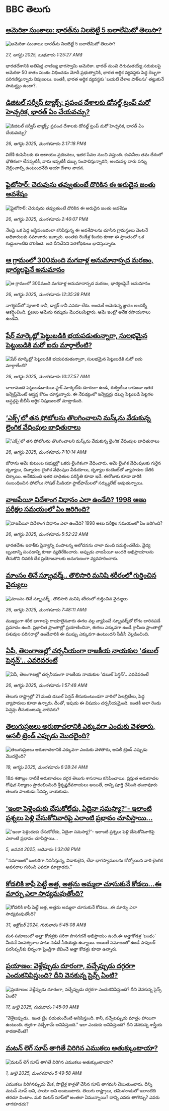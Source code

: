 # BBC తెలుగు## [అమెరికా సుంకాలు: భారత్‌ను నిలబెట్టే 5 బలాలేమిటో తెలుసా?](https://www.bbc.com/telugu/articles/c1kz1021lypo?at_medium=RSS&at_campaign=rss?at_campaign=githubrss)![అమెరికా సుంకాలు: భారత్‌ను నిలబెట్టే 5 బలాలేమిటో తెలుసా?](https://ichef.bbci.co.uk/ace/ws/240/cpsprodpb/9510/live/da325a20-82e5-11f0-a2b0-1b6fcc7c719f.jpg)_27, ఆగస్టు 2025, బుధవారం 1:25:27 AMకి_భారతదేశానికి అతిపెద్ద వాణిజ్య భాగస్వామి అమెరికా. భారత్ నుంచి దిగుమతయ్యే సరుకులపై అమెరికా 50 శాతం సుంకం విధించడం మోదీ ప్రభుత్వానికి, భారత ఆర్థిక వ్యవస్థకు పెద్ద దెబ్బగా పరిగణిస్తున్నారు నిపుణులు. ఇంతకీ, భారత ఆర్థిక వ్యవస్థకు 'బయటి దేశాల షాక్‌లను' తట్టుకునే సామర్థ్యం ఉందా?.## [డిజిటల్ సర్వీస్ ట్యాక్స్: ప్రపంచ దేశాలకు డోనల్డ్ ట్రంప్ మరో హెచ్చరిక, భారత్ ఏం చేయవచ్చు? ](https://www.bbc.com/telugu/articles/c4g6wq3529wo?at_medium=RSS&at_campaign=rss?at_campaign=githubrss)![డిజిటల్ సర్వీస్ ట్యాక్స్: ప్రపంచ దేశాలకు డోనల్డ్ ట్రంప్ మరో హెచ్చరిక, భారత్ ఏం చేయవచ్చు? ](https://ichef.bbci.co.uk/ace/ws/240/cpsprodpb/0b4d/live/9779e480-8283-11f0-a34f-318be3fb0481.jpg)_26, ఆగస్టు 2025, మంగళవారం 2:17:18 PMకి_విదేశీ కంపెనీలకు ఈ ఆదాయం ప్రకటనలు, ఇతర సేవల నుంచి వస్తుంది. కంపెనీలు తమ దేశంలో భౌతికంగా లేనప్పటికీ, వారు ఇప్పటికీ డబ్బు సంపాదిస్తున్నారని, అందువల్ల వారు పన్ను చెల్లించాల్సి ఉంటుందనేది ఆయా దేశాల వాదన.## [ఫైటోసార్: చెరువును తవ్వుతుంటే దొరికిన ఈ అరుదైన జంతు అవశేషం](https://www.bbc.com/telugu/articles/c93941p2dx0o?at_medium=RSS&at_campaign=rss?at_campaign=githubrss)![ఫైటోసార్: చెరువును తవ్వుతుంటే దొరికిన ఈ అరుదైన జంతు అవశేషం](https://ichef.bbci.co.uk/ace/standard/240/cpsprodpb/6118/live/8364e5c0-828e-11f0-83cc-c5da98c419b8.jpg)_26, ఆగస్టు 2025, మంగళవారం 2:46:07 PMకి_నేలపై ఒక పెద్ద అస్థిపంజరంలా కనిపిస్తున్న ఈ అవశేషాలను చూసిన గ్రామస్థులు వెంటనే అధికారులకు సమాచారం ఇచ్చారు. అంతకు రెండేళ్ల కిందట కూడా ఈ ప్రాంతంలో ఒక గుడ్డులాంటిది దొరికింది. అది దీనిదేనని పరిశోధకులు భావిస్తున్నారు.## [ఆ గ్రామంలో 300మంది మగవాళ్ల అనుమానాస్పద మరణం, భార్యలపైనే అనుమానం](https://www.bbc.com/telugu/articles/cpqv8vdx9p7o?at_medium=RSS&at_campaign=rss?at_campaign=githubrss)![ఆ గ్రామంలో 300మంది మగవాళ్ల అనుమానాస్పద మరణం, భార్యలపైనే అనుమానం](https://ichef.bbci.co.uk/ace/ws/240/cpsprodpb/0109/live/f40acff0-8271-11f0-a34f-318be3fb0481.jpg)_26, ఆగస్టు 2025, మంగళవారం 12:35:38 PMకి_నాగ్యరెవ్‌లో పూజారి కానీ, డాక్టర్ కానీ ఎవరూ లేరు. అందుకే ఆమెకున్న జ్ఞానం అందర్నీ ఆకర్షించింది. ప్రజలు ఆమెను నమ్మడం మొదలుపెట్టారు. ఆమె ఇంట్లో అనేక రసాయనాలు ఉండేవి.## [షేర్ మార్కెట్లో పెట్టుబడికి భయపడుతున్నారా, సులభమైన పెట్టుబడికి మరో ఐదు మార్గాలేంటి?](https://www.bbc.com/telugu/articles/cdd3lv8lllpo?at_medium=RSS&at_campaign=rss?at_campaign=githubrss)![షేర్ మార్కెట్లో పెట్టుబడికి భయపడుతున్నారా, సులభమైన పెట్టుబడికి మరో ఐదు మార్గాలేంటి?](https://ichef.bbci.co.uk/ace/ws/240/cpsprodpb/6b8f/live/464d64b0-81bb-11f0-ab3e-bd52082cd0ae.jpg)_26, ఆగస్టు 2025, మంగళవారం 10:27:57 AMకి_చాలామంది పెట్టుబడిదారులు స్టాక్ మార్కెట్‌కు దూరంగా ఉండి, ఈక్విటీలు కాకుండా ఇతర ఇన్వెస్ట్‌మెంట్ ఆప్షన్ల కోసం చూస్తున్నారు. ఈ నేపథ్యంలో ఇన్వెస్టర్లు డబ్బు పెట్టుబడి పెట్టగల ఆప్షన్లపై బీబీసీ ఆర్థిక నిపుణులతో మాట్లాడింది.## [‘ఎక్స్‌’లో తన ఫోటోలను తొలగించాలని మస్క్‌ను వేడుకున్న లైంగిక వేధింపుల బాధితురాలు](https://www.bbc.com/telugu/articles/c3r40n7y57eo?at_medium=RSS&at_campaign=rss?at_campaign=githubrss)![‘ఎక్స్‌’లో తన ఫోటోలను తొలగించాలని మస్క్‌ను వేడుకున్న లైంగిక వేధింపుల బాధితురాలు](https://ichef.bbci.co.uk/ace/ws/240/cpsprodpb/fca6/live/3723b120-823c-11f0-a34f-318be3fb0481.jpg)_26, ఆగస్టు 2025, మంగళవారం 7:10:14 AMకి_జోరాను ఆమె కుటుంబ సభ్యుల్లో ఒకరు లైంగికంగా వేధించారు.  ఆమె లైంగిక వేధింపులకు గురైన దృశ్యాలు, చిన్నారుల లైంగిక వేధింపుల వీడియోలు, దృశ్యాల కంటెంట్‌తో వ్యాపారుల చేతికి చిక్కాయి. అనేకమంది ఇతర బాధితుల పరిస్థితి కూడా ఇదే.  ఈరోజుకు కూడా వారికి సంబంధించిన ఫోటోలు సోషల్ మీడియా ఫ్లాట్‌ఫామ్‌లలో సర్క్యులేట్ అవుతున్నాయి.## [వాజపేయీ విదేశాంగ విధానం ఎలా ఉండేది? 1998 అణు పరీక్షల సమయంలో ఏం జరిగింది?](https://www.bbc.com/telugu/articles/cx2qkd9epddo?at_medium=RSS&at_campaign=rss?at_campaign=githubrss)![వాజపేయీ విదేశాంగ విధానం ఎలా ఉండేది? 1998 అణు పరీక్షల సమయంలో ఏం జరిగింది?](https://ichef.bbci.co.uk/ace/ws/240/cpsprodpb/5e0e/live/44386fc0-81ad-11f0-83cc-c5da98c419b8.jpg)_26, ఆగస్టు 2025, మంగళవారం 5:52:22 AMకి_భారతదేశం ఇరాక్‌కు సైన్యాన్ని పంపాలన్న ఆలోచనను చాలా మంది సమర్థించలేదు. వైద్య బృందాన్ని పంపడాన్ని కూడా వ్యతిరేకించారు. అప్పుడు వాజపేయీ అందరి అభిప్రాయాలను తీసుకొని చివరికి దేశ ప్రయోజనాలకు అనుగుణంగా వ్యవహరించారు.## [మాంసం తినే స్క్రూవర్మ్.. తొలిసారి మనిషి శరీరంలో గుర్తించిన వైద్యులు](https://www.bbc.com/telugu/articles/czjmlelkrk9o?at_medium=RSS&at_campaign=rss?at_campaign=githubrss)![మాంసం తినే స్క్రూవర్మ్.. తొలిసారి మనిషి శరీరంలో గుర్తించిన వైద్యులు](https://ichef.bbci.co.uk/ace/ws/240/cpsprodpb/a149/live/9921b900-823f-11f0-a34f-318be3fb0481.jpg)_26, ఆగస్టు 2025, మంగళవారం 7:48:11 AMకి_ముఖ్యంగా శరీర భాగాలపై గాయాలైనవారు ఈగల వల్ల వ్యాపించే స్క్రూవర్మ్‌తో రోగం బారినపడే ప్రమాదం ఉంది. ప్రభావిత ప్రాంతాల్లో ప్రయాణించినా, ఈగలు ఎక్కువగా ఉండే గ్రామీణ ప్రాంతాల్లో పశువుల పరిసరాల్లో ఉండేవారికి ఈ ముప్పు ఎక్కువగా ఉంటుందని సీడీసీ వెల్లడించింది.## [ఏపీ, తెలంగాణల్లో చర్చనీయంగా రాజకీయ నాయకుల 'డబుల్ పెన్షన్'.. ఎవరెవరంటే](https://www.bbc.com/telugu/articles/c206y3re13go?at_medium=RSS&at_campaign=rss?at_campaign=githubrss)![ఏపీ, తెలంగాణల్లో చర్చనీయంగా రాజకీయ నాయకుల 'డబుల్ పెన్షన్'.. ఎవరెవరంటే](https://ichef.bbci.co.uk/ace/ws/240/cpsprodpb/f669/live/17029890-81c2-11f0-83cc-c5da98c419b8.jpg)_26, ఆగస్టు 2025, మంగళవారం 1:57:48 AMకి_తెలుగు రాష్ట్రాల్లో 21 మంది డబుల్ పెన్షన్ తీసుకుంటుండగా వారిలో సెలబ్రిటీలు, పెద్ద వ్యాపారులు కూడా ఉన్నారు. దీంతో, ఇపుడు ఈ విషయం చర్చనీయమైంది. ఇంతకీ అలా రెండు పెన్షన్లు తీసుకుంటున్న వారెవరు?## [తెలుగుప్రజలు అరుణాచలానికి ఎక్కువగా ఎందుకు వెళతారు, అసలీ ట్రెండ్ ఎప్పుడు మొదలైంది? ](https://www.bbc.com/telugu/articles/c8jp32zrzxpo?at_medium=RSS&at_campaign=rss?at_campaign=githubrss)![తెలుగుప్రజలు అరుణాచలానికి ఎక్కువగా ఎందుకు వెళతారు, అసలీ ట్రెండ్ ఎప్పుడు మొదలైంది? ](https://ichef.bbci.co.uk/ace/ws/240/cpsprodpb/cf2d/live/01932bf0-7d85-11f0-98a0-956f61945264.jpg)_19, ఆగస్టు 2025, మంగళవారం 6:28:24 AMకి_18వ శతాబ్దం నాటికే అరుణాచలం దగ్గర తెలుగు శాసనాలు కనిపించాయి. ప్రస్తుత అరుణాచల గోపుర నిర్మాణం ప్రారంభించింది శ్రీకృష్ణదేవరాయలు అయితే, దాన్ని పూర్తి చేసింది తంజావూరు తెలుగు పాలకుడు సేవప్ప నాయకుడు.## ['ఇంకా పెళ్లెందుకు చేసుకోలేదు, ఏదైనా సమస్యా?'- ఇలాంటి ప్రశ్నలు పెళ్లి చేసుకోనివారిపై ఎలాంటి ప్రభావం చూపిస్తాయి... ](https://www.bbc.com/telugu/articles/cgq1w3lz7yyo?at_medium=RSS&at_campaign=rss?at_campaign=githubrss)!['ఇంకా పెళ్లెందుకు చేసుకోలేదు, ఏదైనా సమస్యా?'- ఇలాంటి ప్రశ్నలు పెళ్లి చేసుకోనివారిపై ఎలాంటి ప్రభావం చూపిస్తాయి... ](https://ichef.bbci.co.uk/ace/ws/240/cpsprodpb/f6de/live/72c94a60-cb3e-11ef-87df-d575b9a434a4.jpg)_5, జనవరి 2025, ఆదివారం 1:32:08 PMకి_''సమాజంలో ఒంటరిగా నివసిస్తున్న, విడాకులైన, లేదా భాగస్వాములను కోల్పోయిన వారి లైంగిక అవసరాల గురించి ఎవరూ మాట్లాడరు.''## [కోడలికి కాఫీ పెట్టే అత్త, అత్తను అమ్మలా చూసుకునే కోడలు...ఈ మార్పు ఎలా సాధ్యమవుతోంది?](https://www.bbc.com/telugu/articles/c1l41zl8el2o?at_medium=RSS&at_campaign=rss?at_campaign=githubrss)![కోడలికి కాఫీ పెట్టే అత్త, అత్తను అమ్మలా చూసుకునే కోడలు...ఈ మార్పు ఎలా సాధ్యమవుతోంది?](https://ichef.bbci.co.uk/ace/ws/240/cpsprodpb/2b61/live/9176a6d0-8b0e-11ef-a81b-b1eda9741da3.jpg)_31, అక్టోబర్ 2024, గురువారం 5:45:08 AMకి_మన సమాజంలో అత్తా కోడళ్లకు సరిగా పొసగదనే అభిప్రాయం ఉంది.ఈ అత్తాకోడళ్ల ‘బంధం’ మీదనే సంవత్సరాల పాటు నడిచే సీరియళ్లు ఉన్నాయి. అయితే సమాజంలో ఉండే పాపులర్ పరసెప్సన్‌కు భిన్నంగా ఫ్రెండ్లీగా జీవించే అత్తా కోడళ్లు కూడా ఉన్నారు.## [ప్రయాణం: వెళ్లేప్పుడు దూరంగా, వచ్చేప్పుడు దగ్గరగా ఎందుకనిపిస్తుంది? దీని వెనకున్న సైన్స్ ఏంటి?](https://www.bbc.com/telugu/articles/c0l4y727n1jo?at_medium=RSS&at_campaign=rss?at_campaign=githubrss)![ప్రయాణం: వెళ్లేప్పుడు దూరంగా, వచ్చేప్పుడు దగ్గరగా ఎందుకనిపిస్తుంది? దీని వెనకున్న సైన్స్ ఏంటి?](https://ichef.bbci.co.uk/ace/ws/240/cpsprodpb/054c/live/6957c010-62b0-11f0-8e78-11023c48a856.png)_17, జులై 2025, గురువారం 1:45:09 AMకి_"వెళ్లేటప్పుడు.. ఇంత టైం పడుతుందేంటి అనిపిస్తుంది. కానీ, వచ్చేటప్పుడు మాత్రం హాయిగా ఉంటుంది. త్వరగా వచ్చేశామే అనిపిస్తుంది." ఇలా ఎందుకు అనిపిస్తుంది? దీని వెనకున్న శాస్త్రీయ కారణాలేంటి?## [మటన్ లెగ్ సూప్ తాగితే విరిగిన ఎముకలు అతుక్కుంటాయా?](https://www.bbc.com/telugu/articles/c0l4g92j8kzo?at_medium=RSS&at_campaign=rss?at_campaign=githubrss)![మటన్ లెగ్ సూప్ తాగితే విరిగిన ఎముకలు అతుక్కుంటాయా?](https://ichef.bbci.co.uk/ace/ws/240/cpsprodpb/b31e/live/cce532c0-6d41-11f0-9462-bb509dc78127.jpg)_1, జులై 2025, మంగళవారం 5:49:58 AMకి_ఎముకలు విరిగినప్పుడు మేక, పొట్టేళ్ల కాళ్లతో చేసిన సూప్ తాగమని చెబుతుంటారు. దీన్ని మటన్ సూప్ అని, పాయా అని అంటుంటారు. తెలుగు రాష్ట్రాలు, తమిళనాడులో ఇలాంటిది తరచూ వింటాం. మరి మటన్ సూప్‌లో అంతలా ఏమున్నాయి? దాన్ని ఎవరు తాగొచ్చు? ఎవరు తాగకూడదు?